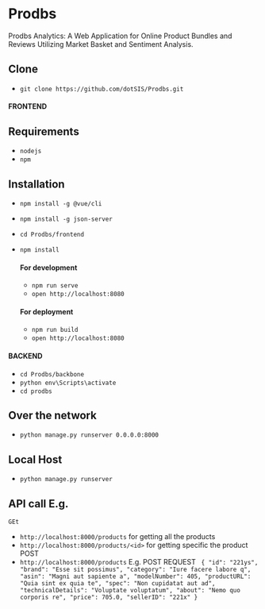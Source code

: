 # Prodbs
Prodbs Analytics: A Web Application for Online Product Bundles and Reviews Utilizing Market Basket and Sentiment Analysis.

## Clone
- `git clone https://github.com/dotSIS/Prodbs.git`
#### FRONTEND
## Requirements
- `nodejs`
- `npm`
## Installation
- `npm install -g @vue/cli`
- `npm install -g json-server`

- `cd Prodbs/frontend`
- `npm install`
  #### For development
  - `npm run serve`
  - `open http://localhost:8080`
  #### For deployment
  - `npm run build`
  - `open http://localhost:8080`
#### BACKEND
  - `cd Prodbs/backbone`
  - `python env\Scripts\activate`
  - `cd prodbs`
  ## Over the network
  - `python manage.py runserver 0.0.0.0:8000`
  ## Local Host
  - `python manage.py runserver`
  ## API call E.g.
    GEt 
  - `http://localhost:8000/products` for getting all the products
  - `http://localhost:8000/products/<id>` for getting specific the product
    POST
  - `http://localhost:8000/products` 
     E.g. POST REQUEST
    ` {
        "id": "221ys",
        "brand": "Esse sit possimus",
        "category": "Iure facere labore q",
        "asin": "Magni aut sapiente a",
        "modelNumber": 405,
        "productURL": "Quia sint ex quia te",
        "spec": "Non cupidatat aut ad",
        "technicalDetails": "Voluptate voluptatum",
        "about": "Nemo quo corporis re",
        "price": 705.0,
        "sellerID": "221x"
    }`
